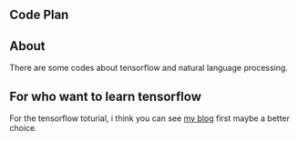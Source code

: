 ## Code Plan

## About

There are some codes about tensorflow and natural language processing. 

## For who want to learn tensorflow

For the tensorflow toturial, i think you can see [my blog](http://jialin114.wang/2016/09/10/tensorflow-tutorials/) first maybe a better choice.

